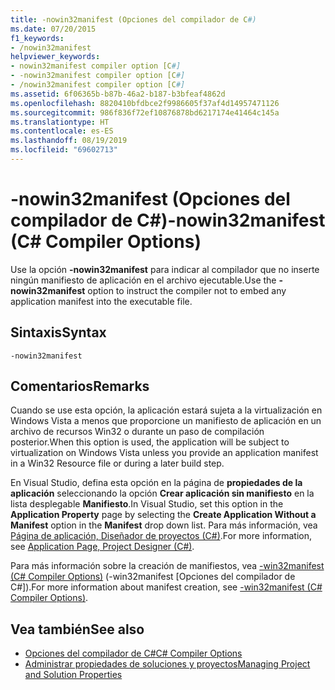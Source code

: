 ```yaml
---
title: -nowin32manifest (Opciones del compilador de C#)
ms.date: 07/20/2015
f1_keywords:
- /nowin32manifest
helpviewer_keywords:
- nowin32manifest compiler option [C#]
- -nowin32manifest compiler option [C#]
- /nowin32manifest compiler option [C#]
ms.assetid: 6f06365b-b87b-46a2-b187-b3bfeaf4862d
ms.openlocfilehash: 8820410bfdbce2f9986605f37af4d14957471126
ms.sourcegitcommit: 986f836f72ef10876878bd6217174e41464c145a
ms.translationtype: HT
ms.contentlocale: es-ES
ms.lasthandoff: 08/19/2019
ms.locfileid: "69602713"
---
```

# <a name="-nowin32manifest-c-compiler-options"></a><span data-ttu-id="ce012-102">-nowin32manifest (Opciones del compilador de C#)</span><span class="sxs-lookup"><span data-stu-id="ce012-102">-nowin32manifest (C# Compiler Options)</span></span>
<span data-ttu-id="ce012-103">Use la opción **-nowin32manifest** para indicar al compilador que no inserte ningún manifiesto de aplicación en el archivo ejecutable.</span><span class="sxs-lookup"><span data-stu-id="ce012-103">Use the **-nowin32manifest** option to instruct the compiler not to embed any application manifest into the executable file.</span></span>  
  
## <a name="syntax"></a><span data-ttu-id="ce012-104">Sintaxis</span><span class="sxs-lookup"><span data-stu-id="ce012-104">Syntax</span></span>  
  
```console  
-nowin32manifest  
```  
  
## <a name="remarks"></a><span data-ttu-id="ce012-105">Comentarios</span><span class="sxs-lookup"><span data-stu-id="ce012-105">Remarks</span></span>  
 <span data-ttu-id="ce012-106">Cuando se use esta opción, la aplicación estará sujeta a la virtualización en Windows Vista a menos que proporcione un manifiesto de aplicación en un archivo de recursos Win32 o durante un paso de compilación posterior.</span><span class="sxs-lookup"><span data-stu-id="ce012-106">When this option is used, the application will be subject to virtualization on Windows Vista unless you provide an application manifest in a Win32 Resource file or during a later build step.</span></span>  
  
 <span data-ttu-id="ce012-107">En Visual Studio, defina esta opción en la página de **propiedades de la aplicación** seleccionando la opción **Crear aplicación sin manifiesto** en la lista desplegable **Manifiesto**.</span><span class="sxs-lookup"><span data-stu-id="ce012-107">In Visual Studio, set this option in the **Application Property** page by selecting the **Create Application Without a Manifest** option in the **Manifest** drop down list.</span></span> <span data-ttu-id="ce012-108">Para más información, vea [Página de aplicación, Diseñador de proyectos (C#)](/visualstudio/ide/reference/application-page-project-designer-csharp).</span><span class="sxs-lookup"><span data-stu-id="ce012-108">For more information, see [Application Page, Project Designer (C#)](/visualstudio/ide/reference/application-page-project-designer-csharp).</span></span>  
  
 <span data-ttu-id="ce012-109">Para más información sobre la creación de manifiestos, vea [-win32manifest (C# Compiler Options)](./win32manifest-compiler-option.md) (-win32manifest [Opciones del compilador de C#]).</span><span class="sxs-lookup"><span data-stu-id="ce012-109">For more information about manifest creation, see [-win32manifest (C# Compiler Options)](./win32manifest-compiler-option.md).</span></span>  
  
## <a name="see-also"></a><span data-ttu-id="ce012-110">Vea también</span><span class="sxs-lookup"><span data-stu-id="ce012-110">See also</span></span>

- [<span data-ttu-id="ce012-111">Opciones del compilador de C#</span><span class="sxs-lookup"><span data-stu-id="ce012-111">C# Compiler Options</span></span>](./index.md)
- [<span data-ttu-id="ce012-112">Administrar propiedades de soluciones y proyectos</span><span class="sxs-lookup"><span data-stu-id="ce012-112">Managing Project and Solution Properties</span></span>](/visualstudio/ide/managing-project-and-solution-properties)
